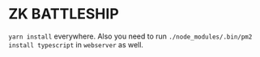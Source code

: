 # ZK BATTLESHIP

`yarn install` everywhere. Also you need to run `./node_modules/.bin/pm2 install typescript` in `webserver` as well.
